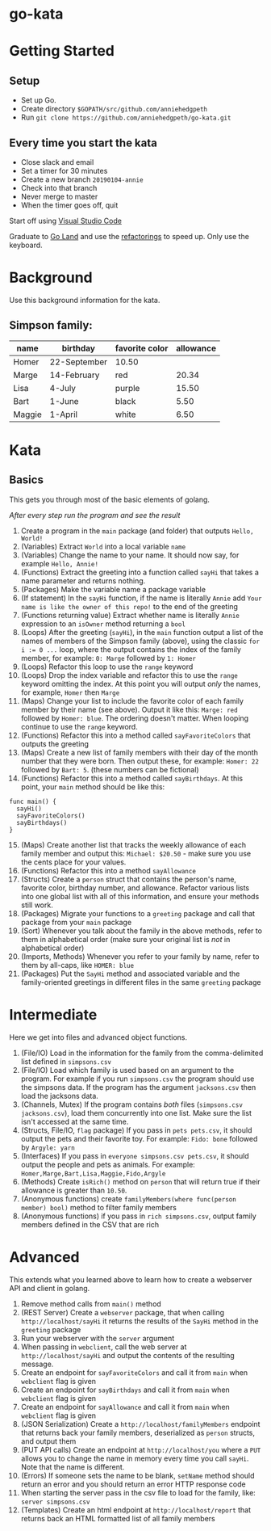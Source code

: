 # go-kata

# Getting Started

## Setup

* Set up Go.
* Create directory `$GOPATH/src/github.com/anniehedgpeth`
* Run `git clone https://github.com/anniehedgpeth/go-kata.git`

## Every time you start the kata

* Close slack and email
* Set a timer for 30 minutes
* Create a new branch `20190104-annie`
* Check into that branch
* Never merge to master
* When the timer goes off, quit

Start off using [Visual Studio Code](https://code.visualstudio.com/)

Graduate to [Go Land](https://www.jetbrains.com/go/) and use the [refactorings](https://www.jetbrains.com/help/go/discover-goland.html#RefactoringBasics) to speed up. Only use the keyboard.

# Background
Use this background information for the kata.

Simpson family:
---------------
| name | birthday | favorite color | allowance |
|---|---|---|---|
| Homer| 22-September | 10.50 |
| Marge | 14-February | red | 20.34 |
| Lisa | 4-July | purple | 15.50 |
| Bart | 1-June | black | 5.50 |
| Maggie | 1-April | white | 6.50 |

# Kata

## Basics

This gets you through most of the basic elements of golang.

_After every step run the program and see the result_
1. Create a program in the `main` package (and folder) that outputs `Hello, World!`
2. (Variables) Extract `World` into a local variable `name`
3. (Variables) Change the name to your name. It should now say, for example `Hello, Annie!`
4. (Functions) Extract the greeting into a function called `sayHi` that takes a name parameter and returns nothing.
5. (Packages) Make the variable name a package variable
6. (If statement) In the `sayHi` function, if the name is literally `Annie` add `Your name is like the owner of this repo!` to the end of the greeting
7. (Functions returning value) Extract whether name is literally `Annie` expression to an `isOwner` method returning a `bool`
8. (Loops) After the greeting (`sayHi`), in the `main` function output a list of the names of members of the Simpson family (above), using the classic `for i := 0 ...` loop, where the output contains the index of the family member, for example: `0: Marge` followed by `1: Homer`
9. (Loops) Refactor this loop to use the `range` keyword
10. (Loops) Drop the index variable and refactor this to use the `range` keyword omitting the index. At this point you will output _only_ the names, for example, `Homer` then `Marge`
11. (Maps) Change your list to include the favorite color of each family member by their name (see above). Output it like this: `Marge: red` followed by `Homer: blue`. The ordering doesn't matter. When looping continue to use the `range` keyword.
12. (Functions) Refactor this into a method called `sayFavoriteColors` that outputs the greeting
13. (Maps) Create a new list of family members with their day of the month number that they were born. Then output these, for example: `Homer: 22` followed by `Bart: 5`. (these numbers can be fictional)
14. (Functions) Refactor this into a method called `sayBirthdays`. At this point, your `main` method should be like this:
```golang
func main() {
  sayHi()
  sayFavoriteColors()
  sayBirthdays()
}
```
15. (Maps) Create another list that tracks the weekly allowance of each family member and output this: `Michael: $20.50` - make sure you use the cents place for your values.
16. (Functions) Refactor this into a method `sayAllowance`
17. (Structs) Create a `person` struct that contains the person's name, favorite color, birthday number, and allowance. Refactor various lists into one global list with all of this information, and ensure your methods still work. 
18. (Packages) Migrate your functions to a `greeting` package and call that  package from your `main` package
19. (Sort) Whenever you talk about the family in the above methods, refer to them in alphabetical order (make sure your original list is _not_ in alphabetical order)
20. (Imports, Methods) Whenever you refer to your family by name, refer to them by all-caps, like `HOMER: blue`
21. (Packages) Put the `SayHi` method and associated variable and the family-oriented greetings in different files in the same `greeting` package

# Intermediate

Here we get into files and advanced object functions.

1. (File/IO) Load in the information for the family from the comma-delimited list defined in `simpsons.csv`
2. (File/IO) Load which family is used based on an argument to the program. For example if you run `simpsons.csv` the program should use the simpsons data. If the program has the argument `jacksons.csv` then load the jacksons data.
3. (Channels, Mutex) If the program contains _both_ files (`simpsons.csv jacksons.csv`), load them concurrently into one list. Make sure the list isn't accessed at the same time.
4. (Structs, File/IO, `flag` package) If you pass in `pets pets.csv`, it should output the pets and their favorite toy. For example: `Fido: bone` followed by `Argyle: yarn`
4. (Interfaces) If you pass in `everyone simpsons.csv pets.csv`, it should output the people and pets as animals. For example: `Homer,Marge,Bart,Lisa,Maggie,Fido,Argyle`
5. (Methods) Create `isRich()` method on `person` that will return true if their allowance is greater than `10.50`.
11. (Anonymous functions) create `familyMembers(where func(person member) bool)` method to filter family members
12. (Anonymous functions) if you pass in `rich simpsons.csv`, output family members defined in the CSV that are rich

# Advanced

This extends what you learned above to learn how to create a webserver API and client in golang.

1. Remove method calls from `main()` method
2. (REST Server) Create a `webserver` package, that when calling `http://localhost/sayHi` it returns the results of the `SayHi` method in the `greeting` package
3. Run your webserver with the `server` argument
4. When passing in `webclient`, call the web server at `http://localhost/sayHi` and output the contents of the resulting message.
5. Create an endpoint for `sayFavoriteColors` and call it from `main` when `webclient` flag is given
6. Create an endpoint for `sayBirthdays` and call it from `main` when `webclient` flag is given
5. Create an endpoint for `sayAllowance` and call it from `main` when `webclient` flag is given
6. (JSON Serialization) Create a `http://localhost/familyMembers` endpoint that returns back your family members, deserialized as `person` structs, and output them
7. (PUT API calls) Create an endpoint at `http://localhost/you` where a `PUT` allows you to change the name in memory every time you call `sayHi`. Note that the name is different.
8. (Errors) If someone sets the name to be blank, `setName` method should return an error and you should return an error HTTP response code
9. When starting the server pass in the csv file to load for the family, like: `server simpsons.csv`
10. (Templates) Create an html endpoint at `http://localhost/report` that returns back an HTML formatted list of all family members
